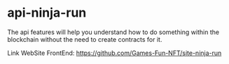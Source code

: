 # api-ninja-run

The api features will help you understand how to do something within the blockchain without the need to create contracts for it.

Link WebSite FrontEnd: https://github.com/Games-Fun-NFT/site-ninja-run